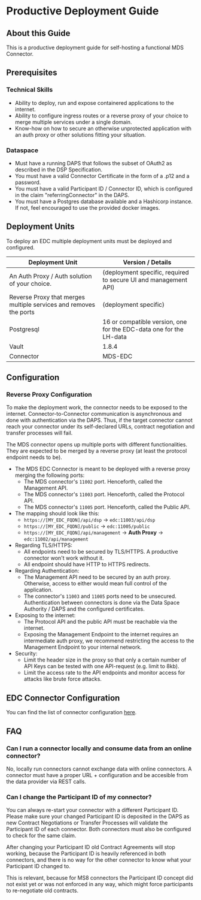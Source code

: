 # Productive Deployment Guide

## About this Guide

This is a productive deployment guide for self-hosting a functional MDS Connector.

## Prerequisites

### Technical Skills

- Ability to deploy, run and expose containered applications to the internet.
- Ability to configure ingress routes or a reverse proxy of your choice to merge multiple services under a single domain.
- Know-how on how to secure an otherwise unprotected application with an auth proxy or other solutions fitting your situation.

### Dataspace

- Must have a running DAPS that follows the subset of OAuth2 as described in the DSP Specification.
- You must have a valid Connector Certificate in the form of a .p12 and a password.
- You must have a valid Participant ID / Connector ID, which is configured in the claim "referringConnector" in the
  DAPS.
- You must have a Postgres database available and a Hashicorp instance. If not, feel encouraged to use the provided docker images.

## Deployment Units

To deploy an EDC multiple deployment units must be deployed and configured.

| Deployment Unit                                                   | Version / Details                                                                           |
|-------------------------------------------------------------------|---------------------------------------------------------------------------------------------|
| An Auth Proxy / Auth solution of your choice.                     | (deployment specific, required to secure UI and management API)                             |
| Reverse Proxy that merges multiple services and removes the ports | (deployment specific)                                                                       |
| Postgresql                                                        | 16 or compatible version, one for the EDC-data one for the LH-data                          |
| Vault                                                        | 1.8.4 |
| Connector                                                       | MDS-EDC |

## Configuration

### Reverse Proxy Configuration

To make the deployment work, the connector needs to be exposed to the internet. Connector-to-Connector
communication is asynchronous and done with authentication via the DAPS. Thus, if the target connector cannot reach
your connector under its self-declared URLs, contract negotiation and transfer processes will fail.

The MDS connector opens up multiple ports with different functionalities. They are expected to be merged by a reverse
proxy (at least the protocol endpoint needs to be).

- The MDS EDC Connector is meant to be deployed with a reverse proxy merging the following ports:
  - The MDS connector's `11002` port. Henceforth, called the Management API.
  - The MDS connector's `11003` port. Henceforth, called the Protocol API.
  - The MDS connector's `11005` port. Henceforth, called the Public API.
- The mapping should look like this:
  - `https://[MY_EDC_FQDN]/api/dsp` -> `edc:11003/api/dsp`
  - `https://[MY_EDC_FQDN]/public` -> `edc:11005/public`
  - `https://[MY_EDC_FQDN]/api/management` -> **Auth Proxy** -> `edc:11002/api/management`
- Regarding TLS/HTTPS:
  - All endpoints need to be secured by TLS/HTTPS. A productive connector won't work without it.
  - All endpoint should have HTTP to HTTPS redirects.
- Regarding Authentication:
  - The Management API need to be secured by an auth proxy. Otherwise, access to either would mean full control of the application.
  - The connector's `11003` and `11005` ports need to be unsecured. Authentication between connectors is done via the Data Space Authority / DAPS and the configured certificates.
- Exposing to the internet:
  - The Protocol API and the public API must be reachable via the internet.
  - Exposing the Management Endpoint to the internet requires an intermediate auth proxy, we recommend restricting the access to the Management Endpoint to your internal network.
- Security:
  - Limit the header size in the proxy so that only a certain number of API Keys can be tested with one API-request (e.g. limit to 8kb).
  - Limit the access rate to the API endpoints and monitor access for attacks like brute force attacks.

## EDC Connector Configuration

You can find the list of connector configuration [here](mds_connector_configuration.md).
## FAQ

### Can I run a connector locally and consume data from an online connector?

No, locally run connectors cannot exchange data with online connectors. A connector must have a proper URL + configuration and be accesible from the data provider via REST calls.

### Can I change the Participant ID of my connector?

You can always re-start your connector with a different Participant ID. Please make sure your changed Participant ID is deposited in the DAPS as new Contract Negotiations or Transfer Processes will validate the Participant ID of each connector. Both connectors must also be configured to check for the same claim.

After changing your Participant ID old Contract Agreements will stop working, because the Participant ID is heavily referenced in both connectors, and there is no way for the other connector to know what your Participant ID changed to.

This is relevant, because for MS8 connectors the Participant ID concept did not exist yet or was not enforced in any way, which might force participants to re-negotiate old contracts.

